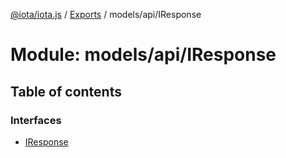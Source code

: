 [@iota/iota.js](../README.md) / [Exports](../modules.md) / models/api/IResponse

# Module: models/api/IResponse

## Table of contents

### Interfaces

- [IResponse](../interfaces/models_api_iresponse.iresponse.md)
